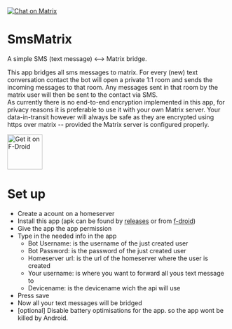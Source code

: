 <a href="https://matrix.to/#/#smsmatrix:matrix.org">
    <img src="https://img.shields.io/badge/Chat-On%20Matrix-green"
        alt="Chat on Matrix"/>
</a>

# SmsMatrix
A simple SMS (text message) &lt;--> Matrix bridge.

This app bridges all sms messages to matrix. For every (new) text conversation contact the bot will open a private 1:1 room and sends the incoming messages to that room. Any messages sent in that room by the matrix user will then be sent to the contact via SMS.  
As currently there is no end-to-end encryption implemented in this app, for privacy reasons it is preferable to use it with your own Matrix server. Your data-in-transit however will always be safe as they are encrypted using https over matrix -- provided the Matrix server is configured properly.

<a href="https://f-droid.org/app/eu.droogers.smsmatrix">
    <img src="https://fdroid.gitlab.io/artwork/badge/get-it-on.png"
        alt="Get it on F-Droid" height="80"/>
</a>

# Set up
- Create a acount on a homeserver
- Install this app (apk can be found by [releases](https://github.com/tijder/SmsMatrix/releases) or from [f-droid](https://f-droid.org/app/eu.droogers.smsmatrix))
- Give the app the app permission
- Type in the needed info in the app
  - Bot Username: is the username of the just created user
  - Bot Password: is the password of the just created user
  - Homeserver url: is the url of the homeserver where the user is created
  - Your username: is where you want to forward all yous text message to
  - Devicename: is the devicename wich the api will use
- Press save
- Now all your text messages will be bridged
- [optional] Disable battery optimisations for the app. so the app wont be killed by Android.
